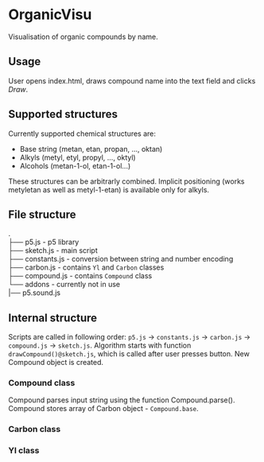 # OrganicVisu
Visualisation of organic compounds by name.

## Usage
User opens index.html, draws compound name into the text field and clicks *Draw*.
## Supported structures
Currently supported chemical structures are:
  - Base string (metan, etan, propan, ..., oktan)
  - Alkyls (metyl, etyl, propyl, ..., oktyl)
  - Alcohols (metan-1-ol, etan-1-ol...)

These structures can be arbitrarly combined.
Implicit positioning (works metyletan as well as metyl-1-etan) is available only for alkyls.

## File structure
.<br>
├── p5.js - p5 library<br>
├── sketch.js - main script<br>
├── constants.js - conversion between string and number encoding<br>
├── carbon.js - contains `Yl` and `Carbon` classes<br>
├── compound.js - contains `Compound` class<br>
└── addons - currently not in use<br>
    |── p5.sound.js

## Internal structure
Scripts are called in following order: `p5.js` -> `constants.js` -> `carbon.js` -> `compound.js` -> `sketch.js`.
Algorithm starts with function `drawCompound()@sketch.js`, which is called after user presses button. New Compound object is created.
### Compound class
Compound parses input string using the function Compound.parse(). Compound stores array of Carbon object - `Compound.base`.
### Carbon class
### Yl class
